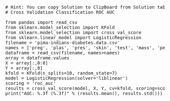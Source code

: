 <pre class="file" data-target="clipboard">
# Hint: You can copy Solution to ClipBoard from Solution tab in Step 4
# Cross Validation Classification ROC AUC

from pandas import read_csv
from sklearn.model_selection import KFold
from sklearn.model_selection import cross_val_score
from sklearn.linear_model import LogisticRegression
filename = 'pima-indians-diabetes.data.csv'
names = ['preg', 'plas', 'pres', 'skin', 'test', 'mass', 'pedi', 'age', 'class']
dataframe = read_csv(filename, names=names)
array = dataframe.values
X = array[:,0:8]
Y = array[:,8]
kfold = KFold(n_splits=10, random_state=7)
model = LogisticRegression(solver='liblinear')
scoring = 'roc_auc'
results = cross_val_score(model, X, Y, cv=kfold, scoring=scoring)
print("AUC: %.3f (%.3f)" % (results.mean(), results.std()))

</pre>
